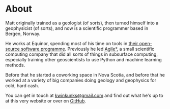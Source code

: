 # About

Matt originally trained as a geologist (of sorts), then turned himself into a geophysicist (of sorts), and now is a scientific programmer based in Bergen, Norway. 

He works at Equinor, spending most of his time on tools in [their open-source software programme](https://github.com/equinor). Previously he led [Agile*](https://agilescientific.com/), a small scientific computing company that did all sorts of things in subsurface computing, especially training other geoscientists to use Python and machine learning methods. 

Before that he started a coworking space in Nova Scotia, and before that he worked at a variety of big companies doing geology and geophysics for cold, hard cash. 

You can get in touch at kwinkunks@gmail.com and find out what he's up to at this very website or over on [GitHub](https://github.com/kwinkunks).
